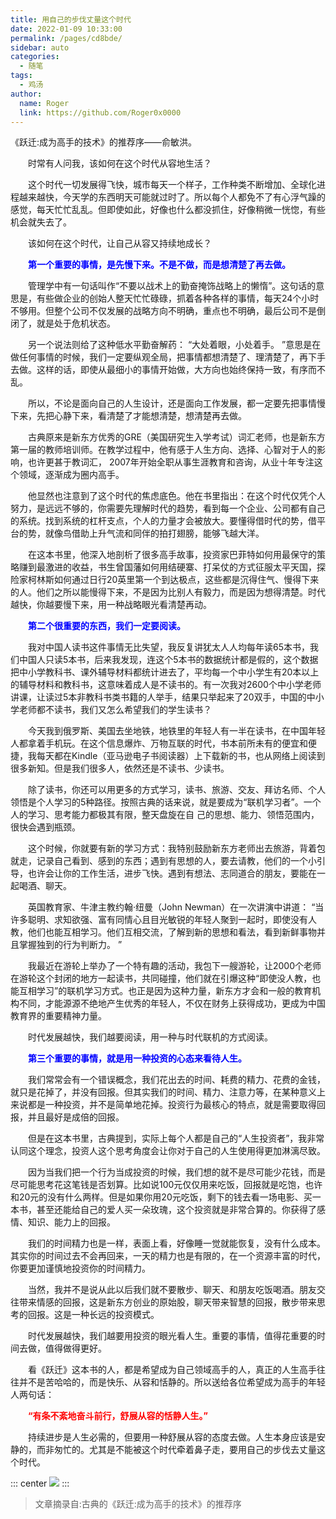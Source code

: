 ```yaml
---
title: 用自己的步伐丈量这个时代
date: 2022-01-09 10:33:00
permalink: /pages/cd8bde/
sidebar: auto
categories: 
  - 随笔
tags: 
  - 鸡汤
author: 
  name: Roger
  link: https://github.com/Roger0x0000
---
```


《跃迁:成为高手的技术》的推荐序——俞敏洪。

<!-- more -->

&ensp;&ensp;&ensp;&ensp;时常有人问我，该如何在这个时代从容地生活？

&ensp;&ensp;&ensp;&ensp;这个时代一切发展得飞快，城市每天一个样子，工作种类不断增加、全球化进程越来越快，今天学的东西明天可能就过时了。所以每个人都免不了有心浮气躁的感觉，每天忙忙乱乱。但即使如此，好像也什么都没抓住，好像稍微一恍惚，有些机会就失去了。

&ensp;&ensp;&ensp;&ensp;该如何在这个时代，让自己从容又持续地成长？

&ensp;&ensp;&ensp;&ensp;<font color=blue>**第一个重要的事情，是先慢下来。不是不做，而是想清楚了再去做。**</font>

&ensp;&ensp;&ensp;&ensp;管理学中有一句话叫作“不要以战术上的勤奋掩饰战略上的懒惰”。这句话的意思是，有些做企业的创始人整天忙忙碌碌，抓着各种各样的事情，每天24个小时不够用。但整个公司不仅发展的战略方向不明确，重点也不明确，最后公司不是倒闭了，就是处于危机状态。

&ensp;&ensp;&ensp;&ensp;另一个说法则给了这种低水平勤奋解药： “大处着眼，小处着手。 ”意思是在做任何事情的时候，我们一定要纵观全局，把事情都想清楚了、理清楚了，再下手去做。这样的话，即使从最细小的事情开始做，大方向也始终保持一致，有序而不乱。

&ensp;&ensp;&ensp;&ensp;所以，不论是面向自己的人生设计，还是面向工作发展，都一定要先把事情慢下来，先把心静下来，看清楚了才能想清楚，想清楚再去做。

&ensp;&ensp;&ensp;&ensp;古典原来是新东方优秀的GRE（美国研究生入学考试）词汇老师，也是新东方第一届的教师培训师。在教学过程中，他有感于人生方向、选择、心智对于人的影响，也许更甚于教词汇， 2007年开始全职从事生涯教育和咨询，从业十年专注这个领域，逐渐成为圈内高手。

&ensp;&ensp;&ensp;&ensp;他显然也注意到了这个时代的焦虑底色。他在书里指出：在这个时代仅凭个人努力，是远远不够的，你需要先理解时代的趋势，看到每一个企业、公司都有自己的系统。找到系统的杠杆支点，个人的力量才会被放大。要懂得借时代的势，借平台的势，就像鸟借助上升气流和同伴的拍打翅膀，能够飞越大洋。

&ensp;&ensp;&ensp;&ensp;在这本书里，他深入地剖析了很多高手故事，投资家巴菲特如何用最保守的策略赚到最激进的收益，书生曾国藩如何用结硬寨、打呆仗的方式征服太平天国，探险家柯林斯如何通过日行20英里第一个到达极点，这些都是沉得住气、慢得下来的人。他们之所以能慢得下来，不是因为比别人有毅力，而是因为想得清楚。时代越快，你越要慢下来，用一种战略眼光看清楚再动。

&ensp;&ensp;&ensp;&ensp;<font color=blue>**第二个很重要的东西，我们一定要阅读。**</font>

&ensp;&ensp;&ensp;&ensp;我对中国人读书这件事情无比失望，我反复讲犹太人人均每年读65本书，我们中国人只读5本书，后来我发现，连这个5本书的数据统计都是假的，这个数据把中小学教科书、课外辅导材料都统计进去了，平均每一个中小学生有20本以上的辅导材料和教科书，这意味着成人是不读书的。有一次我对2600个中小学老师讲课，让读过5本非教科书类书籍的人举手，结果只举起来了20双手，中国的中小学老师都不读书，我们又怎么希望我们的学生读书？

&ensp;&ensp;&ensp;&ensp;今天我到俄罗斯、美国去坐地铁，地铁里的年轻人有一半在读书，在中国年轻人都拿着手机玩。在这个信息爆炸、万物互联的时代，书本前所未有的便宜和便捷，我每天都在Kindle（亚马逊电子书阅读器）上下载新的书，也从网络上阅读到很多新知。但是我们很多人，依然还是不读书、少读书。

&ensp;&ensp;&ensp;&ensp;除了读书，你还可以用更多的方式学习，读书、旅游、交友、拜访名师、个人领悟是个人学习的5种路径。按照古典的话来说，就是要成为“联机学习者”。一个人的学习、思考能力都极其有限，整天盘旋在自
己的思想、能力、领悟范围内，很快会遇到瓶颈。

&ensp;&ensp;&ensp;&ensp;这个时候，你就要有新的学习方式：我特别鼓励新东方老师出去旅游，背着包就走，记录自己看到、感到的东西；遇到有思想的人，要去请教，他们的一个小引导，也许会让你的工作生活，进步飞快。遇到有想法、志同道合的朋友，要能在一起喝酒、聊天。

&ensp;&ensp;&ensp;&ensp;英国教育家、牛津主教约翰·纽曼（John Newman）在一次讲演中讲道： “当许多聪明、求知欲强、富有同情心且目光敏锐的年轻人聚到一起时，即使没有人教，他们也能互相学习。他们互相交流，了解到新的思想和看法，看到新鲜事物并且掌握独到的行为判断力。 ”

&ensp;&ensp;&ensp;&ensp;我最近在游轮上举办了一个特有趣的活动，我包下一艘游轮，让2000个老师在游轮这个封闭的地方一起读书，共同碰撞，他们就在引爆这种“即使没人教，也能互相学习”的联机学习方式。也正是因为这种力量，新东方才会和一般的教育机构不同，才能源源不绝地产生优秀的年轻人，不仅在财务上获得成功，更成为中国教育界的重要精神力量。

&ensp;&ensp;&ensp;&ensp;时代发展越快，我们越要阅读，用一种与时代联机的方式阅读。

&ensp;&ensp;&ensp;&ensp;<font color=blue>**第三个重要的事情，就是用一种投资的心态来看待人生。**</font>

&ensp;&ensp;&ensp;&ensp;我们常常会有一个错误概念，我们花出去的时间、耗费的精力、花费的金钱，就只是花掉了，并没有回报。但其实我们的时间、精力、注意力等，在某种意义上来说都是一种投资，并不是简单地花掉。投资行为最核心的特点，就是需要取得回报，并且最好是成倍的回报。

&ensp;&ensp;&ensp;&ensp;但是在这本书里，古典提到，实际上每个人都是自己的“人生投资者”，我非常认同这个理念，投资人这个思考角度会让你对于自己的人生使用得更加淋漓尽致。

&ensp;&ensp;&ensp;&ensp;因为当我们把一个行为当成投资的时候，我们想的就不是尽可能少花钱，而是尽可能思考花这笔钱是否划算。比如说100元仅仅用来吃饭，回报就是吃饱，也许和20元的没有什么两样。但是如果你用20元吃饭，剩下的钱去看一场电影、买一本书，甚至还能给自己的爱人买一朵玫瑰，这个投资就是非常合算的。你获得了感情、知识、能力上的回报。

&ensp;&ensp;&ensp;&ensp;我们的时间精力也是一样，表面上看，好像睡一觉就能恢复，没有什么成本。其实你的时间过去不会再回来，一天的精力也是有限的，在一个资源丰富的时代，你要更加谨慎地投资你的时间精力。

&ensp;&ensp;&ensp;&ensp;当然，我并不是说从此以后我们就不要散步、聊天、和朋友吃饭喝酒。朋友交往带来情感的回报，这是新东方创业的原始股，聊天带来智慧的回报，散步带来思考的回报。这是一种长远的投资模式。

&ensp;&ensp;&ensp;&ensp;时代发展越快，我们越要用投资的眼光看人生。重要的事情，值得花重要的时间去做，值得做得更好。

&ensp;&ensp;&ensp;&ensp;看《跃迁》这本书的人，都是希望成为自己领域高手的人，真正的人生高手往往并不是苦哈哈的，而是快乐、从容和恬静的。所以送给各位希望成为高手的年轻人两句话：

&ensp;&ensp;&ensp;&ensp;<font color=red>**“有条不紊地奋斗前行，舒展从容的恬静人生。”**</font>

&ensp;&ensp;&ensp;&ensp;持续进步是人生必需的，但要用一种舒展从容的态度去做。人生本身应该是安静的，而非匆忙的。尤其是不能被这个时代牵着鼻子走，要用自己的步伐去丈量这个时代。

::: center
  ![](/blog/blog_image/wallhaven-4g6ew7.jpg)
:::



> 文章摘录自:古典的《跃迁:成为高手的技术》的推荐序
